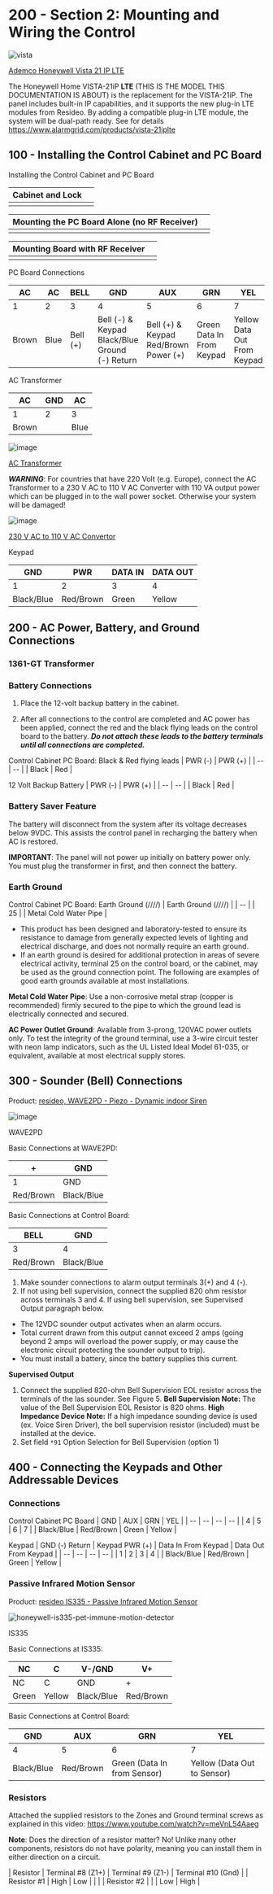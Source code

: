 # 200 - Section 2: Mounting and Wiring the Control

![vista](https://user-images.githubusercontent.com/12828104/143685150-47895ddd-461f-4bdc-90e9-23a2a44fb93a.jpeg)

[Ademco Honeywell Vista 21 IP LTE](https://www.alarmsystemstore.com/collections/ademco-honeywell-vista-21ip-kits)

The Honeywell Home VISTA-21iP **LTE** (THIS IS THE MODEL THIS DOCUMENTATION IS ABOUT) is the replacement for the VISTA-21iP. The panel includes built-in IP capabilities, and it supports the new plug-in LTE modules from Resideo. By adding a compatible plug-in LTE module, the system will be dual-path ready. See for details https://www.alarmgrid.com/products/vista-21iplte

## 100 - Installing the Control Cabinet and PC Board

Installing the Control Cabinet and PC Board

| Cabinet and Lock | |
|--|--|
|  |  |

| Mounting the PC Board Alone (no RF Receiver) | |
|--|--|
|  |  |

| Mounting Board with RF Receiver | |
|--|--|
|  |  |

PC Board Connections

| AC | AC | BELL | GND | AUX | GRN | YEL |
| -- | -- | -- | -- | -- | -- | -- |
| 1 | 2 | 3 | 4 | 5 | 6 | 7 |
| Brown | Blue | Bell (+) | Bell (-) & Keypad Black/Blue Ground (-) Return | Bell (+) & Keypad Red/Brown Power (+) | Green Data In From Keypad | Yellow Data Out From Keypad |

AC Transformer

| AC | GND | AC |
|--|--|--|
| 1 | 2 | 3 |
| Brown | | Blue |

![image](https://user-images.githubusercontent.com/12828104/151525717-31f24d4d-75ce-4ab1-b7a5-c05afd6fe30a.png)

[AC Transformer](https://www.alarmgrid.com/products/honeywell-1361)

***WARNING***: For countries that have 220 Volt (e.g. Europe), connect the AC Transformer to a 230 V AC to 110 V AC Converter with 110 VA output power which can be plugged in to the wall power socket. Otherwise your system will be damaged!

![image](https://user-images.githubusercontent.com/12828104/151523923-3e748a74-ca6b-4517-a89f-35410356c1aa.png)

[230 V AC to 110 V AC Convertor](https://www.kabelshop.nl/HQ-Spanningsomvormer-Amerika-naar-Europa-HQ-230V-naar-110V-max-100W-PSUP34-HQ-i11011-t96003.html)

Keypad

| GND | PWR | DATA IN | DATA OUT |
| -- | -- | -- | -- |
| 1 | 2 | 3 | 4 |
| Black/Blue | Red/Brown | Green | Yellow |

## 200 - AC Power, Battery, and Ground Connections

### 1361-GT Transformer


### Battery Connections

1. Place the 12-volt backup battery in the cabinet.

2. After all connections to the control are completed and AC power has been applied, connect the red and the black flying leads on the control board to the battery. ***Do not attach these leads to the battery terminals until all connections are completed.***

Control Cabinet PC Board: Black & Red flying leads 
| PWR (-) | PWR (+) |
| -- | -- |
| Black | Red |

12 Volt Backup Battery
| PWR (-) | PWR (+) |
| -- | -- |
| Black | Red |

### Battery Saver Feature

The battery will disconnect from the system after its voltage decreases below 9VDC. This assists the control panel in recharging the battery when AC is restored.

**IMPORTANT**: The panel will not power up initially on battery power only. You must plug the transformer in first, and then connect the battery.

### Earth Ground

Control Cabinet PC Board: Earth Ground (////)
| Earth Ground (////) |
| -- |
| 25 |
| Metal Cold Water Pipe |

- This product has been designed and laboratory-tested to ensure its resistance to damage from generally expected levels of lighting and electrical discharge, and does not normally require an earth ground. 
- If an earth ground is desired for additional protection in areas of severe electrical activity, terminal 25 on the control board, or the cabinet, may be used as the ground connection point. The following are examples of good earth grounds available at most installations.

**Metal Cold Water Pipe**: Use a non-corrosive metal strap (copper is recommended) firmly secured to the pipe to which the ground lead is electrically connected and secured.

**AC Power Outlet Ground**: Available from 3-prong, 120VAC power outlets only. To test the integrity of the ground terminal, use a 3-wire circuit tester with neon lamp indicators, such as the UL Listed Ideal Model 61-035, or equivalent, available at most electrical supply stores.

## 300 - Sounder (Bell) Connections

Product: [resideo, WAVE2PD - Piezo - Dynamic indoor Siren](https://www.security.resideo.com/product-repository/wave2pd-1-sounding-devices)

![image](https://user-images.githubusercontent.com/12828104/149615218-e2359d14-fdb1-4c03-9d14-457eb608c038.png)

WAVE2PD

Basic Connections at WAVE2PD:

| + | GND | 
| -- | -- | 
| 1 | GND | 
| Red/Brown | Black/Blue |

Basic Connections at Control Board:

| BELL | GND |
| -- | -- | 
| 3 | 4 | 
| Red/Brown | Black/Blue |


1. Make sounder connections to alarm output terminals 3(+) and 4 (-).
2. If not using bell supervision, connect the supplied 820 ohm resistor across terminals 3 and 4. If using bell supervision, see Supervised Output paragraph below.

- The 12VDC sounder output activates when an alarm occurs.
- Total current drawn from this output cannot exceed 2 amps (going beyond 2 amps will overload the power supply, or may cause the electronic circuit protecting the sounder output to trip).
- You must install a battery, since the battery supplies this current.

**Supervised Output**

1. Connect the supplied 820-ohm Bell Supervision EOL resistor across the terminals of the las sounder. See Figure 5. **Bell Supervision Note:** The value of the Bell Supervision EOL Resistor is 820 ohms. **High Impedance Device Note:** If a high impedance sounding device is used (ex. Voice Siren Driver), the bell supervision resistor (included) must be installed at the device.
2. Set field ```*91``` Option Selection for Bell Supervision (option 1)

## 400 - Connecting the Keypads and Other Addressable Devices

### Connections

Control Cabinet PC Board 
| GND | AUX | GRN | YEL |
| -- | -- | -- | -- |
| 4 | 5 | 6 | 7 |
| Black/Blue | Red/Brown | Green | Yellow |

Keypad
| GND (-) Return | Keypad PWR (+) | Data In From Keypad | Data Out From Keypad |
| -- | -- | -- | -- |
| 1 | 2 | 3 | 4 |
| Black/Blue | Red/Brown | Green | Yellow |

### Passive Infrared Motion Sensor

Product: [resideo IS335 - Passive Infrared Motion Sensor](https://www.alarmgrid.com/products/honeywell-is335)

![honeywell-is335-pet-immune-motion-detector](https://user-images.githubusercontent.com/12828104/149626336-df74b3e1-c161-4d79-b6c2-ebf7a3a7ba10.png)

IS335

Basic Connections at IS335:

| NC | C | V-/GND | V+ | 
| -- | -- | -- | -- |
| NC | C | GND | + |
| Green | Yellow | Black/Blue | Red/Brown |

Basic Connections at Control Board:

| GND | AUX | GRN | YEL |
| -- | -- | -- | -- |
| 4 | 5 | 6 | 7 |
| Black/Blue | Red/Brown | Green (Data In from Sensor) | Yellow (Data Out to Sensor) |

### Resistors

Attached the supplied resistors to the Zones and Ground terminal screws as explained in this video: https://www.youtube.com/watch?v=meVnL54Aaeg

**Note**: Does the direction of a resistor matter? No! Unlike many other components, resistors do not have polarity, meaning you can install them in either direction on a circuit.

| Resistor | Terminal #8 (Z1+) | Terminal #9 (Z1-) | Terminal #10 (Gnd) |
| Resistor #1 | High | Low | |  |
| Resistor #2 | | | Low | High |

